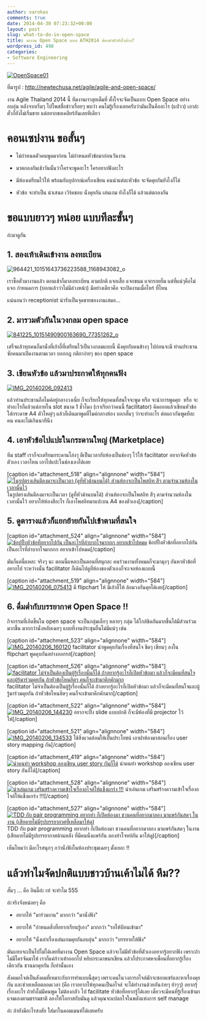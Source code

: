 ```yaml
---
author: varokas
comments: true
date: 2014-04-30 07:23:32+00:00
layout: post
slug: what-to-do-in-open-space
title: มางาน Open Space แบบ ATH2014 ต้องทำตัวยังไงบ้าง?
wordpress_id: 498
categories:
- Software Engineering
---
```


[![OpenSpace01](http://www.varokas.com/wp-content/uploads/2014/04/openspace01.jpg)](http://www.varokas.com/wp-content/uploads/2014/04/openspace01.jpg)

ที่มารูป : http://newtechusa.net/agile/agile-and-open-space/

งาน Agile Thailand 2014 นี้ ทีมงานเราลุยเต็มที่ ตั้งใจจะจัดเป็นแบบ Open Space อย่างอบอุ่น หลังจากเริ่มๆ ไปโพสสื่อข่าวเรื่อยๆ พบว่า คนไม่รู้เรื่องเลยครับว่ามันเป็นคืออะไร (แป่วว) เอาล่ะ ตั๋วก็ยังไม่เริ่มขาย แต่อยากขอเคลียร์กันเลยทีเดียว<!-- more -->


# คอนเซปงาน ขอสั้นๆ





	
  * ไม่กำหนดตัวคนพูดมาก่อน ไม่กำหนดหัวข้อมาก่อนวันงาน

	
  * มาตกลงกันเช้าวันนั้นว่าใครจะพูดอะไร ใครอยากฟังอะไร

	
  * มีห้องเตรียมไว้ให้ พร้อมกับอุปกรณ์เครื่องเขียน คนนำแต่ละหัวข้อ จะจัดคุยกันยังไงก็ได้

	
  * หัวข้อ จะทำเป็น นำเสนอ เวิร์คชอบ นั่งคุยกัน เล่นเกม ยังไงก็ได้ แล้วแต่ตกลงกัน




# ขอแบบยาวๆ หน่อย แบบทีละขั้นๆ


อ่ะมาดูกัน


## 1. สองเท้าเดินเข้างาน ลงทะเบียน


![964421_10151643736223588_1168943082_o](http://www.varokas.com/wp-content/uploads/2014/04/964421_10151643736223588_1168943082_o.jpg)

เราซื้อตั๋วมางานแล้ว ตอนเช้าก็มาลงทะเบียน ตามปกติ แจกเสื้อ แจกขนม แจกรอยยิ้ม แต่ที่แน่ๆคือไม่แจก กำหนดการ (บอกแล้วว่าไม่มีล่วงหน้า) มีอย่างเดียวคือ จะเปิดงานเมื่อไหร่ ที่ไหน

แน่นอนว่า receptionist น่ารักเป็นจุดขายของงานเสมอ...​


## 2. มารวมตัวกันในวงกลม open space


[![841225_10151490900163690_77351262_o](http://www.varokas.com/wp-content/uploads/2014/04/841225_10151490900163690_77351262_o.jpg)](http://www.varokas.com/wp-content/uploads/2014/04/841225_10151490900163690_77351262_o.jpg)

เสร็จแล้วทุกคนก็มานั่งที่เก้าอี้ที่เตรียมไว้เป็นวงกลมแบบนี้ นั่งคุยกับคนข้างๆ ไปก่อนจะมี ท่านประธานซักคนมาเปิดงานตามเวลา บอกกฎ กติกาง่ายๆ ของ open space


## 3. เขียนหัวข้อ แล้วมาประกาศให้ทุกคนฟัง


[![IMG_20140206_092413](http://www.varokas.com/wp-content/uploads/2014/04/img_20140206_092413.jpg)](http://www.varokas.com/wp-content/uploads/2014/04/img_20140206_092413.jpg)

แล้วท่านประธานถือไมค์อยู่กลางวงเนี่ย ก็จะเรียกให้ทุกคนที่สนใจจะพูด หรือ จะนำการพูดคุย  หรือ จะทำอะไรก็แล้วแต่ภายใน slot ขนาด 1 ชั่วโมง (เราเรียกว่าคนนี้ facilitator) คิดออกแล้วเขียนหัวข้อใส่กระดาษ A4 ตัวใหญ่ๆ แล้วก็เดินมาพูดที่ไมค์กลางห้อง บอกสั้นๆ ว่าจะทำอะไร ต่อแถวกันพูดทีละคน คนละไม่เกินนาทีนึง


## 4. เอาหัวข้อไปแปะในกระดานใหญ่ (Marketplace)


ทีม staff เราก็จะเตรียมกระดานโล่งๆ ตีเป็นเวลากับห้องเป็นช่องๆ ไว้ให้ facilitator อยากจัดหัวข้อตัวเอง เวลาไหน เอาไปแปะในช่องเองได้เลย

[caption id="attachment_518" align="alignnone" width="584"][![ในรูปตรงเส้นตีลงมาจะเป็นเวลา (ดูที่หัวด้านบนได้) ส่วนห้องจะเป็นโพสอิท สีๆ ตามจำนวนห้องในเวลานั้นไว้ ](http://www.varokas.com/wp-content/uploads/2014/04/img_20140205_092721.jpg)](http://www.varokas.com/wp-content/uploads/2014/04/img_20140205_092721.jpg) ในรูปตรงเส้นตีลงมาจะเป็นเวลา (ดูที่หัวด้านบนได้) ส่วนห้องจะเป็นโพสอิท สีๆ ตามจำนวนห้องในเวลานั้นไว้ อยากให้ห้องสีอะไร ก็เอาโพสอิทมาแปะบน A4 ของตัวเอง[/caption]


## 5. ดูตารางแล้วก็แยกย้ายกันไปเข้าตามที่สนใจ


[caption id="attachment_524" align="alignnone" width="584"][![ช้อปปิ้งหัวข้อที่อยากไปกัน เป็นอะไรที่ลำบากใจมากกก อยากเข้าไปหมด](http://www.varokas.com/wp-content/uploads/2014/04/823552_10151490905033690_605459575_o.jpg)](http://www.varokas.com/wp-content/uploads/2014/04/823552_10151490905033690_605459575_o.jpg) ช้อปปิ้งหัวข้อที่อยากไปกัน เป็นอะไรที่ลำบากใจมากกก อยากเข้าไปหมด[/caption]

มันก็แค่นี้แหละ จริงๆ นะ ตอนนี้แหละเป็นตอนที่สนุกละ คนร่วมงานทั้งหมดก็จะมามุงๆ กันหาหัวข้อที่อยากไป ระหว่างนั้น facilitator ก็เดินไปดูที่ห้องของตัวเองก็จะเจอห้องแบบนี้

[caption id="attachment_519" align="alignnone" width="584"][![IMG_20140206_075413](http://www.varokas.com/wp-content/uploads/2014/04/img_20140206_075413.jpg)](http://www.varokas.com/wp-content/uploads/2014/04/img_20140206_075413.jpg) มี flipchart ให้ มีเก้าอี้ให้ ล้อมวงกันคุยได้เลย[/caption]


## 6. ดื่มด่ำกับบรรยากาศ Open Space !!


กิจกรรมที่เกิดขึ้นใน open space จะเป็นกลุ่มเล็กๆ หลายๆ กลุ่ม ได้ใกล้ชิดกันมากขึ้นได้มีส่วนร่วมมากขึ้น มากกว่านั่งหลับเฉยๆ แบบที่งานประชุมอื่นไม่มีแน่ๆ เช่น

[caption id="attachment_523" align="alignnone" width="584"][![IMG_20140206_160120](http://www.varokas.com/wp-content/uploads/2014/04/img_20140206_160120.jpg?w=584)](http://www.varokas.com/wp-content/uploads/2014/04/img_20140206_160120.jpg) facilitator นำพูดคุยกันเรื่องที่สนใจ ขีดๆ เขียนๆ ลงใน flipchart พูดคุบกันอย่างออกรส[/caption]

[caption id="attachment_526" align="alignnone" width="584"][![facilitator ไม่จำเป็นต้องเป็นผู้รู้เรื่องนั้นก็ได้ ถ้าอยากรู้อะไรก็เปิดหัวข้อมา แล้วก็จะมีคนที่สนใจและผู้รู้มาร่วมคุยกัน ถ้าหัวข้อไหนฮิตๆ คนก็จะเข้ามาคึกคักมาก](http://www.varokas.com/wp-content/uploads/2014/04/img_20140205_150043.jpg)](http://www.varokas.com/wp-content/uploads/2014/04/img_20140205_150043.jpg) facilitator ไม่จำเป็นต้องเป็นผู้รู้เรื่องนั้นก็ได้ ถ้าอยากรู้อะไรก็เปิดหัวข้อมา แล้วก็จะมีคนที่สนใจและผู้รู้มาร่วมคุยกัน ถ้าหัวข้อไหนฮิตๆ คนก็จะเข้ามาคึกคักมาก[/caption]

[caption id="attachment_522" align="alignnone" width="584"][![IMG_20140206_144230](http://www.varokas.com/wp-content/uploads/2014/04/img_20140206_144230.jpg)](http://www.varokas.com/wp-content/uploads/2014/04/img_20140206_144230.jpg) อยากจะปิ้ง slide แบบปกติ ก็จะมีห้องที่มี projector ไว้ให้[/caption]

[caption id="attachment_521" align="alignnone" width="584"][![IMG_20140206_134533](http://www.varokas.com/wp-content/uploads/2014/04/img_20140206_134533.jpg)](http://www.varokas.com/wp-content/uploads/2014/04/img_20140206_134533.jpg) ใช้สิ่งแวดล้อมให้เป็นประโยชน์ เอาฝาห้องมาสอนเรื่อง user story mapping กัน[/caption]

[caption id="attachment_419" align="alignnone" width="584"][![นำคนทำ workshop ลองเขียน user story กันก็ได้](http://www.varokas.com/wp-content/uploads/2014/01/803861_10151493447118690_308377539_n.jpg)](http://www.varokas.com/wp-content/uploads/2014/01/803861_10151493447118690_308377539_n.jpg) นำคนทำ workshop ลองเขียน user story กันก็ได้[/caption]

[caption id="attachment_528" align="alignnone" width="584"][![นำเล่นเกม เสริมสร้างความเข้าใจเรื่องอไจล์ให้แข็งแกร่ง !!!](http://www.varokas.com/wp-content/uploads/2014/04/img_20140206_153810.jpg)](http://www.varokas.com/wp-content/uploads/2014/04/img_20140206_153810.jpg) นำเล่นเกม เสริมสร้างความเข้าใจเรื่องอไจล์ให้แข็งแกร่ง !!![/caption]

[caption id="attachment_527" align="alignnone" width="584"][![TDD กับ pair programming อยากทำ ก็เปิดห้องมา ชวนคนที่อยากมาลอง มาแพร์กันสดๆ ในงาน (เสียดายไม่มีรูปบรรยากาศที่เหลือมาให้ดู)](http://www.varokas.com/wp-content/uploads/2014/04/img_20140206_203140.jpg)](http://www.varokas.com/wp-content/uploads/2014/04/img_20140206_203140.jpg) TDD กับ pair programming อยากทำ ก็เปิดห้องมา ชวนคนที่อยากมาลอง มาแพร์กันสดๆ ในงาน (เสียดายไม่มีรูปบรรยากาศด้านหลัง ที่มีคนนั่งแพร์กัน ลองทำโจทย์กัน มาให้ดู)[/caption]

เห็นไหมว่า มีอะไรสนุกๆ กว่านั่งฟังในห้องประชุมเฉยๆ ตั้งเยอะ !!


# แล้วทำไมจัดปกติแบบชาวบ้านเค้าไมได้ หืม??


สั้นๆ ... คือ อินดี้อ่ะ เท่ จะทำไม 555

อ่ะจริงจังหน่อยๆ คือ



	
  * อยากให้ "มาร่วมงาน" มากกว่า "มานั่งฟัง"

	
  * อยากให้ "กำหนดสิ่งที่อยากเรียนรู้เอง" มากกว่า "รอให้ป้อนเข้ามา"

	
  * อยากให้ "นั่งเล่าเรื่องเล่นเกมคุยกันอบอุ่น" มากกว่า "บรรยายให้ฟัง"


มันแทบจะเป็นไปไม่ได้เลยที่มางาน Open Space แล้วจะไม่มีหัวข้อที่ตัวเองอยากรู้อยากฟัง เพราะถ้าไม่มีใครจัดมาให้ เราก็แค่ก้าวเท้าออกไป หยิบกระดาษมาเขียน แล้วก็ประกาศหาเพื่อนที่อยากรู้เรื่องเดียวกัน ชวนมาคุยกัน ก็เท่านั้นเอง

สังคมอไจล์เป็นสังคมที่เหมาะกับการทำแบบนี้สุดๆ เพราะคนในวงการอไจล์มักจะชอบแชร์และหาเรื่องคุยกัน และช่วยเหลือตลอดเวลา (คือ เราอยากให้ทุกคนเป็นอไจล์ จะได้ทำงานด้วยกันง่ายๆ ฮ่าๆๆ) อยากรุ้เรื่องอะไร ถ้ายังไม่มีคนพูด ไม่ต้องกลัว ไป facilitate หัวข้อที่อยากรู้ได้เลย เดี๋ยวจะมีคนที่รู้เรื่องเข้ามาแจมเองตามธรรมชาติ ลองให้โอกาสกับมันดู​ แล้วคุณจะแปลกใจในพลังแห่งการ self manage

อ่ะ ถ้ายังมีอะไรสงสัย ใส่มาในคอมเมนท์ได้เลยครับ



